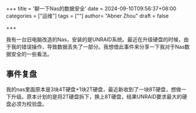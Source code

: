 +++
title = '聊一下Nas的数据安全'
date = 2024-09-10T09:56:37+08:00
categories = ["运维"]
tags = [""]
author=  "Abner Zhou"
draft = false

+++

我有一台旧电脑改造的Nas，安装的是UNRAID系统。最近在升级硬盘的时候，由于我的错误操作，导致数据丢失了一部分。我想借此事件来分享一下我对于Nas数据安全的一些看法。

## 事件复盘

我的nas里面原本是3块4T硬盘+1块2T硬盘，最近新收到了一块8T硬盘，想做一下升级。原本计划的是将2T硬盘拆下，换上8T硬盘，结果UNRAID要求最大的硬盘必须为校验盘。
